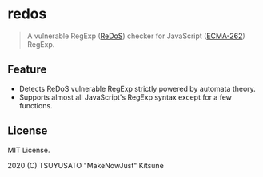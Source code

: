 # redos

> A vulnerable RegExp ([ReDoS][]) checker for JavaScript ([ECMA-262][]) RegExp.

[ReDoS]: https://en.wikipedia.org/wiki/ReDoS
[ECMA-262]: https://www.ecma-international.org/ecma-262/11.0/index.html#title

## Feature

  - Detects ReDoS vulnerable RegExp strictly powered by automata theory.
  - Supports almost all JavaScript's RegExp syntax except for a few functions.

## License

MIT License.

2020 (C) TSUYUSATO "MakeNowJust" Kitsune

